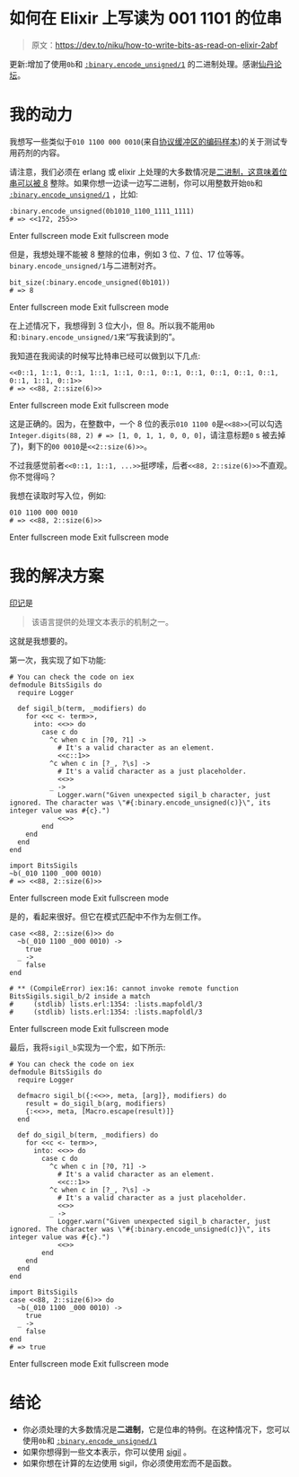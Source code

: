 # 如何在 Elixir 上写读为 001 1101 的位串

> 原文：<https://dev.to/niku/how-to-write-bits-as-read-on-elixir-2abf>

更新:增加了使用`0b`和 [`:binary.encode_unsigned/1`](http://erlang.org/doc/man/binary.html#encode_unsigned-1) 的二进制处理。感谢[仙丹论坛](https://elixirforum.com/t/elixir-blog-posts/150/475?u=niku)。

# 我的动力

我想写一些类似于`010 1100 000 0010`(来自[协议缓冲区的编码样本](https://developers.google.com/protocol-buffers/docs/encoding))的关于测试专用药剂的内容。

请注意，我们必须在 erlang 或 elixir 上处理的大多数情况是[二进制，这意味着位串可以被 8](http://erlang.org/doc/programming_examples/bit_syntax.html) 整除。如果你想一边读一边写二进制，你可以用整数开始`0b`和 [`:binary.encode_unsigned/1`](http://erlang.org/doc/man/binary.html#encode_unsigned-1) ，比如:

```
:binary.encode_unsigned(0b1010_1100_1111_1111)
# => <<172, 255>> 
```

Enter fullscreen mode Exit fullscreen mode

但是，我想处理不能被 8 整除的位串，例如 3 位、7 位、17 位等等。`binary.encode_unsigned/1`与二进制对齐。

```
bit_size(:binary.encode_unsigned(0b101))
# => 8 
```

Enter fullscreen mode Exit fullscreen mode

在上述情况下，我想得到 3 位大小，但 8。所以我不能用`0b`和`:binary.encode_unsigned/1`来“写我读到的”。

我知道在我阅读的时候写比特串已经可以做到以下几点:

```
<<0::1, 1::1, 0::1, 1::1, 1::1, 0::1, 0::1, 0::1, 0::1, 0::1, 0::1, 0::1, 1::1, 0::1>>
# => <<88, 2::size(6)>> 
```

Enter fullscreen mode Exit fullscreen mode

这是正确的。因为，在整数中，一个 8 位的表示`010 1100 0`是`<<88>>`(可以勾选`Integer.digits(88, 2) # => [1, 0, 1, 1, 0, 0, 0]`，请注意标题`0` s 被去掉了)，剩下的`00 0010`是`<<2::size(6)>>`。

不过我感觉前者`<<0::1, 1::1, ...>>`挺啰嗦，后者`<<88, 2::size(6)>>`不直观。你不觉得吗？

我想在读取时写入位，例如:

```
010 1100 000 0010 
# => <<88, 2::size(6)>> 
```

Enter fullscreen mode Exit fullscreen mode

# 我的解决方案

[印记](https://elixir-lang.org/getting-started/sigils.html)是

> 该语言提供的处理文本表示的机制之一。

这就是我想要的。

第一次，我实现了如下功能:

```
# You can check the code on iex
defmodule BitsSigils do
  require Logger

  def sigil_b(term, _modifiers) do
    for <<c <- term>>,
      into: <<>> do
        case c do
          ^c when c in [?0, ?1] ->
            # It's a valid character as an element.
            <<c::1>>
          ^c when c in [?_, ?\s] ->
            # It's a valid character as a just placeholder.
            <<>>
          _ ->
            Logger.warn("Given unexpected sigil_b character, just ignored. The character was \"#{:binary.encode_unsigned(c)}\", its integer value was #{c}.")
            <<>>
        end
    end
  end
end

import BitsSigils
~b(_010 1100 _000 0010)
# => <<88, 2::size(6)>> 
```

Enter fullscreen mode Exit fullscreen mode

是的，看起来很好。但它在模式匹配中不作为左侧工作。

```
case <<88, 2::size(6)>> do
  ~b(_010 1100 _000 0010) ->
    true
  _ ->
    false
end

# ** (CompileError) iex:16: cannot invoke remote function BitsSigils.sigil_b/2 inside a match
#     (stdlib) lists.erl:1354: :lists.mapfoldl/3
#     (stdlib) lists.erl:1354: :lists.mapfoldl/3 
```

Enter fullscreen mode Exit fullscreen mode

最后，我将`sigil_b`实现为一个宏，如下所示:

```
# You can check the code on iex
defmodule BitsSigils do
  require Logger

  defmacro sigil_b({:<<>>, meta, [arg]}, modifiers) do
    result = do_sigil_b(arg, modifiers)
    {:<<>>, meta, [Macro.escape(result)]}
  end

  def do_sigil_b(term, _modifiers) do
    for <<c <- term>>,
      into: <<>> do
        case c do
          ^c when c in [?0, ?1] ->
            # It's a valid character as an element.
            <<c::1>>
          ^c when c in [?_, ?\s] ->
            # It's a valid character as a just placeholder.
            <<>>
          _ ->
            Logger.warn("Given unexpected sigil_b character, just ignored. The character was \"#{:binary.encode_unsigned(c)}\", its integer value was #{c}.")
            <<>>
        end
    end
  end
end

import BitsSigils
case <<88, 2::size(6)>> do
  ~b(_010 1100 _000 0010) ->
    true
  _ ->
    false
end
# => true 
```

Enter fullscreen mode Exit fullscreen mode

# 结论

*   你必须处理的大多数情况是**二进制**，它是位串的特例。在这种情况下，您可以使用`0b`和 [`:binary.encode_unsigned/1`](http://erlang.org/doc/man/binary.html#encode_unsigned-1)
*   如果你想得到一些文本表示，你可以使用 [sigil](https://elixir-lang.org/getting-started/sigils.html) 。
*   如果你想在计算的左边使用 sigil，你必须使用宏而不是函数。